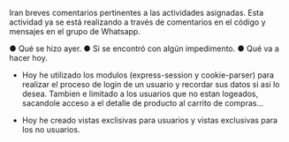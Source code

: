 Iran breves comentarios pertinentes a las actividades asignadas.
Esta actividad ya se está realizando a  través de comentarios en el código y mensajes en el grupo de Whatsapp.

● Qué se hizo ayer.
● Si se encontró con algún impedimento.
● Qué va a hacer hoy.

- Hoy he utilizado los modulos (express-session y cookie-parser) para realizar el proceso de login de un usuario y recordar sus datos si asi lo desea. Tambien e limitado a los usuarios que no estan logeados, sacandole acceso a el detalle de producto al carrito de compras...

- Hoy he creado vistas exclisivas para usuarios y vistas exclusivas para los no usuarios.